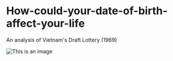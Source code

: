 # How-could-your-date-of-birth-affect-your-life
An analysis of Vietnam's Draft Lottery (1969)

![This is an image](01_draft_plot.jpg)
